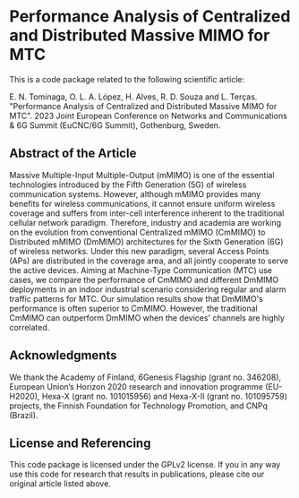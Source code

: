 # Performance Analysis of Centralized and Distributed Massive MIMO for MTC

This is a code package related to the following scientific article:

E. N. Tominaga, O. L. A. López, H. Alves, R. D. Souza and L. Terças. "Performance Analysis of Centralized and Distributed Massive MIMO for MTC". 2023 Joint European Conference on Networks and Communications & 6G Summit (EuCNC/6G Summit), Gothenburg, Sweden.

## Abstract of the Article
Massive Multiple-Input Multiple-Output (mMIMO) is one of the essential technologies introduced by the Fifth Generation (5G) of wireless communication systems. However, although mMIMO provides many benefits for wireless communications, it cannot ensure uniform wireless coverage and suffers from inter-cell interference inherent to the traditional cellular network paradigm. Therefore, industry and academia are working on the evolution from conventional Centralized mMIMO (CmMIMO) to Distributed mMIMO (DmMIMO) architectures for the Sixth Generation (6G) of wireless networks. Under this new paradigm, several Access Points (APs) are distributed in the coverage area, and all jointly cooperate to serve the active devices. Aiming at Machine-Type Communication (MTC) use cases, we compare the performance of CmMIMO and different DmMIMO deployments in an indoor industrial scenario considering regular and alarm traffic patterns for MTC. Our simulation results show that DmMIMO's performance is often superior to CmMIMO. However, the traditional CmMIMO can outperform DmMIMO when the devices' channels are highly correlated.

## Acknowledgments

We thank the Academy of Finland, 6Genesis Flagship (grant no. 346208), European Union’s Horizon 2020 research and innovation programme (EU-H2020), Hexa-X (grant no. 101015956) and Hexa-X-II (grant no. 101095759) projects, the Finnish Foundation for Technology Promotion, and CNPq (Brazil).

## License and Referencing

This code package is licensed under the GPLv2 license. If you in any way use this code for research that results in publications, please cite our original article listed above.
